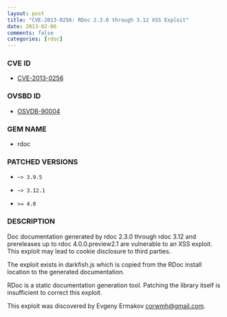 ```yaml
---
layout: post
title: "CVE-2013-0256: RDoc 2.3.0 through 3.12 XSS Exploit"
date: 2013-02-06
comments: false
categories: [rdoc]
---
```



### CVE ID

* [CVE-2013-0256](http://www.osvdb.org/show/osvdb/90004)



### OVSBD ID

* [OSVDB-90004](http://www.osvdb.org/show/osvdb/90004)


### GEM NAME

* rdoc


### PATCHED VERSIONS


* `~> 3.9.5`

* `~> 3.12.1`

* `>= 4.0`


### DESCRIPTION

Doc documentation generated by rdoc 2.3.0 through rdoc 3.12 and prereleases
up to rdoc 4.0.0.preview2.1 are vulnerable to an XSS exploit. This exploit
may lead to cookie disclosure to third parties.

The exploit exists in darkfish.js which is copied from the RDoc install
location to the generated documentation.

RDoc is a static documentation generation tool. Patching the library itself
is insufficient to correct this exploit.

This exploit was discovered by Evgeny Ermakov <corwmh@gmail.com>.

